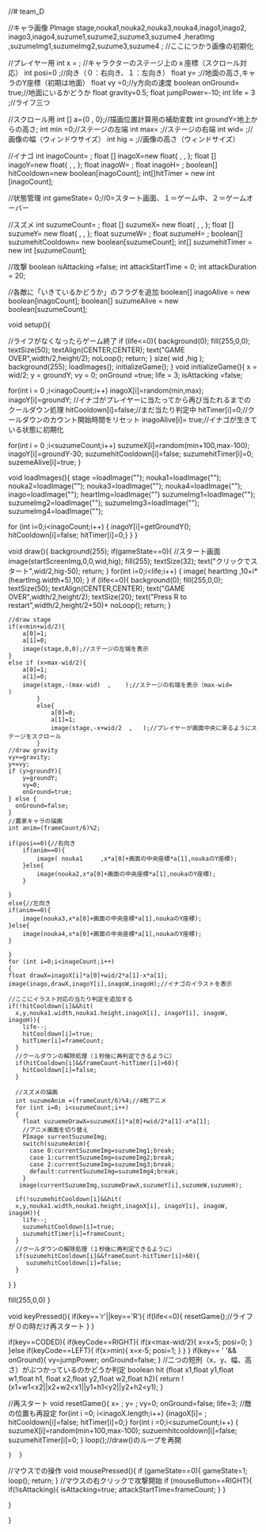 //﻿# team_D

//キャラ画像
Plmage  stage,nouka1,nouka2,nouka3,nouka4,inago1,inago2,
inago3,inago4,suzume1,suzume2,suzume3,suzume4 ,heratImg ,suzumeImg1,suzumeImg2,suzume3,suzume4  ; //ここにつかう画像の初期化

//プレイヤー用
int x =   ; //キャラクターのステージ上のｘ座標（スクロール対応）
int posi=0  ;//向き（０：右向き、１：左向き）
float y=     ;//地面の高さ,キャラのY座標（初期は地面）
float vy =0;//y方向の速度
boolean onGround= true;//地面にいるかどうか
float gravity=0.5;
float jumpPower=-10;
int life = 3  ;//ライフ三つ

//スクロール用
int [] a={0 , 0};//描画位置計算用の補助変数
int groundY=地上からの高さ;
int min =0;//ステージの左端
int max=   ;//ステージの右端
int wid=   ;//画像の幅（ウィンドウサイズ）
int hig =  ;//画像の高さ（ウィンドサイズ）


//イナゴ
int inagoCount=   ;
float [] inagoX=new float{   ,   ,   };
float [] inagoY=new float{   ,   ,   };
float inagoW=  ;
float inagoH=  ;
boolean[] hitCooldown=new boolean[inagoCount];
int[]hitTimer = new int [inagoCount];

//状態管理
int gameState= 0;//0=スタート画面、１＝ゲーム中、２＝ゲームオーバー

//スズメ
int suzumeCount=   ;
float [] suzumeX= new float{   ,   ,   };
float [] suzumeY= new float{   ,   ,   };
float suzumeW=  ;
float suzumeH=  ;
boolean[] suzumehitCooldown= new boolean[suzumeCount];
int[] suzumehitTimer = new int [suzumeCount];

//攻撃
boolean isAttacking =false;
int attackStartTime = 0;
int attackDuration  = 20;

//各敵に「いきているかどうか」のフラグを追加
boolean[] inagoAlive = new boolean[inagoCount];
boolean[] suzumeAlive = new boolean[suzumeCount];

void setup(){
  
  //ライフがなくなったらゲーム終了
  if (life<=0){
    background(0);
    fill(255,0,0);
    textSize(50);
    textAlign(CENTER,CENTER);
    text("GAME OVER",width/2,height/2);
    noLoop();
    return;
  }
  size( wid   ,hig     );
    background(255);
    loadImages();
    initializeGame();
}
void initializeGame(){
  x = wid/2;
  y = groundY;
  vy = 0;
  onGround =true;
  life = 3;
  isAttacking =false;

  for(int i = 0 ;i<inagoCount;i++)
  inagoX[i]=random(min,max);
  inagoY[i]=groundY;
  //イナゴがプレイヤーに当たってから再び当たれるまでのクールダウン処理
  hitCooldown[i]=false;//まだ当たり判定中
  hitTimer[i]=0;//クールダウンのカウント開始時間をリセット
  inagoAlive[i]= true;//イナゴが生きている状態に初期化

  for(int i = 0 ;i<suzumeCount;i++)
  suzumeX[i]=random(min+100,max-100);
  inagoY[i]=groundY-30;
  suzumehitCooldown[i]=false;
  suzumehitTimer[i]=0;
  suzemeAlive[i]=true;
}

  void loadImages(){
  stage =loadImage("");
  nouka1=loadImage("");
  nouka2=loadImage("");
  nouka3=loadImage("");
  nouka4=loadImage("");
  inago=loadImage("");
  heartImg=loadImage("")
  suzumeImg1=loadImage("");
  suzumeImg2=loadImage("");
  suzumeImg3=loadImage("");
  suzumeImg4=loadImage("");

  for (int i=0;i<inagoCount;i++)
  {
  inagoY[i]=getGroundY();
  hitCooldown[i]=false;
  hitTimer[i]=0;}
  }
  }

void draw(){
  background(255);
  if(gameState==0){
    //スタート画面
    image(startScreenImg,0,0,wid,hig);
    fill(255);
    textSize(32);
    text("クリックでスタート",wid/2,hig-50);
    return;
  }
  for(int i=0;i<life;i++)
  {
    image( heartImg ,10+i*(heartImg.width+5),10);
  }
   if (life<=0){
    background(0);
    fill(255,0,0);
    textSize(50);
    textAlign(CENTER,CENTER);
    text("GAME OVER",width/2,height/2);
    textSize(20);
    text("Press R to restart",width/2,height/2+50)+
    noLoop();
    return;
  } 
    
    
    //draw stage
    if(x<min+wid/2){
        a[0]=1;
        a[1]=0;
        image(stage,0,0);//ステージの左端を表示
    }
    else if (x>max-wid/2){
        a[0]=1; 
        a[1]=0;
        image(stage,-(max-wid)  ,    );//ステージの右端を表示（max-wid=       )
            }
            else{
                a[0]=0;
                a[1]=1;
                image(stage,-x+wid/2  ,   );//プレイヤーが画面中央に来るようにステージをスクロール
            }
    //draw gravity
    vy+=gravity;
    y+=vy;    
    if (y>groundY){
        y=groundY;
        vy=0;
        onGround=true;
    } else {
      onGround=false;
    }  
    //農家キャラの描画
    int anim=(frameCount/6)%2;

    if(posi==0){//右向き
        if(anim==0){
            image( nouka1     ,x*a[0]+画面の中央座標*a[1],noukaのY座標);
        }else{
            image(nouka2,x*a[0]+画面の中央座標*a[1],noukaのY座標);
        }

    }
    else{//左向き
    if(anim==0){
        image(nouka3,x*a[0]+画面の中央座標*a[1],noukaのY座標);
    }else{
        image(nouka4,x*a[0]+画面の中央座標*a[1],noukaのY座標);
    }

    } 
    for (int i=0;i<inagoCount;i++)
    {
    float drawX=inagoX[i]*a[0]+wid/2*a[1]-x*a[1];
    image(inago,drawX,inagoY[i],inagoW,inagoH);//イナゴのイラストを表示

    //ここにイラスト対応の当たり判定を追加する
    if(!hitCooldown[i]&&hit(
      x,y,nouka1.width,nouka1.height,inagoX[i], inagoY[i], inagoW, inagoH)){
        life--;
        hitCooldown[i]=true;
        hitTimer[i]=frameCount;
      }
      //クールダウンの解除処理（１秒後に再判定できるように）
      if(hitCooldown[i]&&frameCount-hitTimer[i]>60){
        hitCooldown[i]=false;
      }

      //スズメの描画
      int suzumeAnim =(frameCount/6)%4;//4枚アニメ
      for (int i=0; i<suzumeCount;i++)
      {
        float suzuemeDrawX=suzumeX[i]*a[0]+wid/2*a[1]-x*a[1];
        //アニメ画面を切り替え
        PImage surrentSuzumeImg;
        switch(suzumeAnim){
          case 0:currentSuzumeImg=suzumeImg1;break;
          case 1:currentSuzumeImg=suzumeImg2;break;
          case 2:currentSuzumeImg=suzumeImg3;break;
          default:currentSuzumeImg=suzumeImg4;break;
        }
       image(currentSuzumeImg,suzumeDrawX,suzumeY[i],suzumeW,suzumeH);

      if(!suzumehitCooldown[i]&&hit(
      x,y,nouka1.width,nouka1.height,inagoX[i], inagoY[i], inagoW, inagoH)){
        life--;
        suzumehitCooldown[i]=true;
        suzumehitTimer[i]=frameCount;
      }
      //クールダウンの解除処理（１秒後に再判定できるように）
      if(suzumehitCooldown[i]&&frameCount-hitTimer[i]>60){
         suzumehitCooldown[i]=false;
      }
      
}
    }

fill(255,0,0)
}


void keyPressed(){
  if(key=='r'||key=='R'){
    if(life<=0){
      resetGame();//ライフが０の時だけ再スタート
    }
  }
  
  if(key==CODED){
    if(keyCode==RIGHT){
      if(x<max-wid/2){
        x=x+5;
        posi=0;
      }
    }else if(keyCode==LEFT){
      if(x>min){
        x=x-5;
        posi=1;
      }
    }
  }
  if(key== ' '&& onGround){
    vy=jumpPower;
    onGround=false;
  }
//二つの短刑（x、y、幅、高さ）がぶつかっているのかどうか判定
boolean hit (float x1,float y1,float w1,float h1,
float x2,float y2,float w2,float h2){
  return !(x1+w1<x2||x2+w2<x1||y1+h1<y2||y2+h2<y1);
  }

  //再スタート
  void resetGame(){
    x=      ;
    y=      ;
    vy=0;
    onGround=false;
    life=3;
    //敵の位置も再設定
    for(int i =0; i<inagoX.length;i++)
    {inagoX[i]=      ;
    hitCooldown[i]=false;
    hitTimer[i]=0;}
    for(int i =0;i<suzumeCount;i++)
    {
      suzumeX[i]=random(min+100,max-100);
      suzuemhitcooldown[i]=false;
      suzumehitTimer[i]=0;
    }
    loop();//draw()のループを再開
    
    }  }
  //マウスでの操作
  void mousePressed(){
  if (gameState==0){
    gameState=1;
    loop();
    return;
     } 
  //マウスの右クリックで攻撃開始
  if (mouseButton==RIGHT){
    if(!isAttacking){
      isAttacking=true;
      attackStartTime=frameCount;
    }
  }

  }

}



